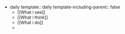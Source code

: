- daily
  template:: daily
  template-including-parent:: false
	- [[What i see]]
	- [[What i think]]
	- [[What i do]]
	-